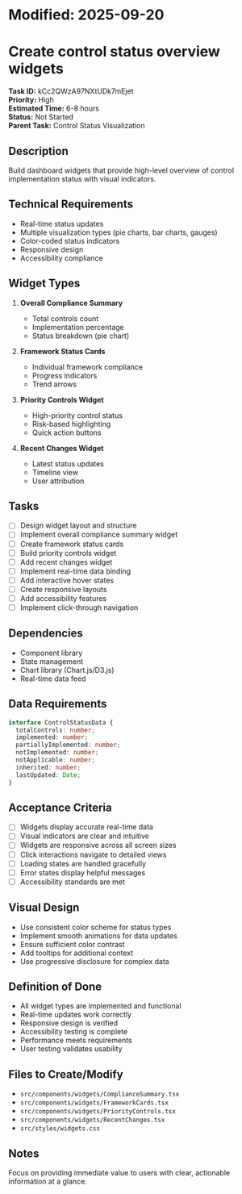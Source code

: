# Modified: 2025-09-20

# Create control status overview widgets

**Task ID:** kCc2QWzA97NXtUDk7mEjet  
**Priority:** High  
**Estimated Time:** 6-8 hours  
**Status:** Not Started  
**Parent Task:** Control Status Visualization

## Description
Build dashboard widgets that provide high-level overview of control implementation status with visual indicators.

## Technical Requirements
- Real-time status updates
- Multiple visualization types (pie charts, bar charts, gauges)
- Color-coded status indicators
- Responsive design
- Accessibility compliance

## Widget Types
1. **Overall Compliance Summary**
   - Total controls count
   - Implementation percentage
   - Status breakdown (pie chart)

2. **Framework Status Cards**
   - Individual framework compliance
   - Progress indicators
   - Trend arrows

3. **Priority Controls Widget**
   - High-priority control status
   - Risk-based highlighting
   - Quick action buttons

4. **Recent Changes Widget**
   - Latest status updates
   - Timeline view
   - User attribution

## Tasks
- [ ] Design widget layout and structure
- [ ] Implement overall compliance summary widget
- [ ] Create framework status cards
- [ ] Build priority controls widget
- [ ] Add recent changes widget
- [ ] Implement real-time data binding
- [ ] Add interactive hover states
- [ ] Create responsive layouts
- [ ] Add accessibility features
- [ ] Implement click-through navigation

## Dependencies
- Component library
- State management
- Chart library (Chart.js/D3.js)
- Real-time data feed

## Data Requirements
```typescript
interface ControlStatusData {
  totalControls: number;
  implemented: number;
  partiallyImplemented: number;
  notImplemented: number;
  notApplicable: number;
  inherited: number;
  lastUpdated: Date;
}
```

## Acceptance Criteria
- [ ] Widgets display accurate real-time data
- [ ] Visual indicators are clear and intuitive
- [ ] Widgets are responsive across all screen sizes
- [ ] Click interactions navigate to detailed views
- [ ] Loading states are handled gracefully
- [ ] Error states display helpful messages
- [ ] Accessibility standards are met

## Visual Design
- Use consistent color scheme for status types
- Implement smooth animations for data updates
- Ensure sufficient color contrast
- Add tooltips for additional context
- Use progressive disclosure for complex data

## Definition of Done
- All widget types are implemented and functional
- Real-time updates work correctly
- Responsive design is verified
- Accessibility testing is complete
- Performance meets requirements
- User testing validates usability

## Files to Create/Modify
- `src/components/widgets/ComplianceSummary.tsx`
- `src/components/widgets/FrameworkCards.tsx`
- `src/components/widgets/PriorityControls.tsx`
- `src/components/widgets/RecentChanges.tsx`
- `src/styles/widgets.css`

## Notes
Focus on providing immediate value to users with clear, actionable information at a glance.
